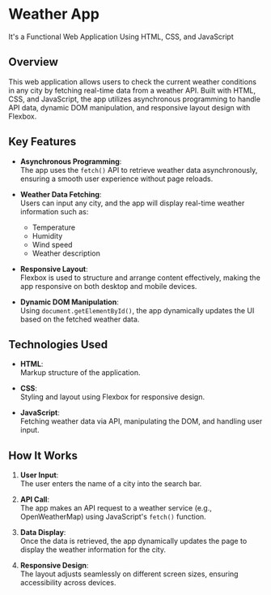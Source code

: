# Weather App

It's a Functional Web Application Using HTML, CSS, and JavaScript

## Overview
This web application allows users to check the current weather conditions in any city by fetching real-time data from a weather API. Built with HTML, CSS, and JavaScript, the app utilizes asynchronous programming to handle API data, dynamic DOM manipulation, and responsive layout design with Flexbox.

## Key Features

- **Asynchronous Programming**:  
  The app uses the `fetch()` API to retrieve weather data asynchronously, ensuring a smooth user experience without page reloads.
  
- **Weather Data Fetching**:  
  Users can input any city, and the app will display real-time weather information such as:
  - Temperature
  - Humidity
  - Wind speed
  - Weather description
  
- **Responsive Layout**:  
  Flexbox is used to structure and arrange content effectively, making the app responsive on both desktop and mobile devices.
  
- **Dynamic DOM Manipulation**:  
  Using `document.getElementById()`, the app dynamically updates the UI based on the fetched weather data.

## Technologies Used

- **HTML**:  
  Markup structure of the application.
  
- **CSS**:  
  Styling and layout using Flexbox for responsive design.
  
- **JavaScript**:  
  Fetching weather data via API, manipulating the DOM, and handling user input.

## How It Works

1. **User Input**:  
   The user enters the name of a city into the search bar.

2. **API Call**:  
   The app makes an API request to a weather service (e.g., OpenWeatherMap) using JavaScript's `fetch()` function.

3. **Data Display**:  
   Once the data is retrieved, the app dynamically updates the page to display the weather information for the city.

4. **Responsive Design**:  
   The layout adjusts seamlessly on different screen sizes, ensuring accessibility across devices.
